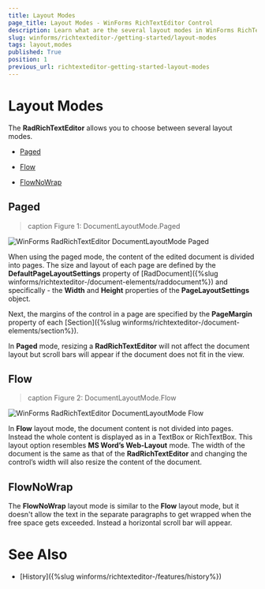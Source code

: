 ```yaml
---
title: Layout Modes
page_title: Layout Modes - WinForms RichTextEditor Control
description: Learn what are the several layout modes in WinForms RichTextEditor.   
slug: winforms/richtexteditor-/getting-started/layout-modes
tags: layout,modes
published: True
position: 1
previous_url: richtexteditor-getting-started-layout-modes
---
```


# Layout Modes

The __RadRichTextEditor__ allows you to choose between several layout modes.   

* [Paged](#paged)

* [Flow](#flow)

* [FlowNoWrap](#flownowrap)

## Paged

>caption Figure 1: DocumentLayoutMode.Paged

![WinForms RadRichTextEditor DocumentLayoutMode Paged](images/richtexteditor-layout-modes001.png)

When using the paged mode, the content of the edited document is divided into pages. The size and layout of each page are defined by the __DefaultPageLayoutSettings__ property of [RadDocument]({%slug winforms/richtexteditor-/document-elements/raddocument%}) and specifically - the __Width__ and __Height__ properties of the __PageLayoutSettings__ object.
        
Next, the margins of the control in a page are specified by the __PageMargin__ property of each [Section]({%slug winforms/richtexteditor-/document-elements/section%}).
        
In __Paged__ mode, resizing a __RadRichTextEditor__ will not affect the document layout but scroll bars will appear if the document does not fit in the view.
        
## Flow

>caption Figure 2: DocumentLayoutMode.Flow

![WinForms RadRichTextEditor DocumentLayoutMode Flow](images/richtexteditor-layout-modes002.png)

In __Flow__ layout mode, the document content is not divided into pages. Instead the whole content is displayed as in a  TextBox or RichTextBox. This layout option resembles __MS Word’s Web-Layout__ mode. The width of the document is the same as that of the __RadRichTextEditor__ and changing the control’s width will also resize the content of the document.

## FlowNoWrap

The __FlowNoWrap__ layout mode is similar to the __Flow__ layout mode, but it doesn't allow the text in the separate paragraphs to get wrapped when the free space gets exceeded. Instead a horizontal scroll bar will appear.

# See Also

 * [History]({%slug winforms/richtexteditor-/features/history%})

